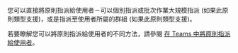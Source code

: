 您可以直接將原則指派給使用者－可以個別指派或批次作業大規模指派 (如果此原則類型支援)，或是指派至使用者所屬的群組 (如果此原則類型支援)。 

若要瞭解您可以將原則指派給使用者的不同方法，請參閱 [在 Teams 中將原則指派給使用者](../policy-assignment-overview.md)。